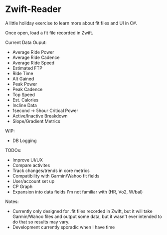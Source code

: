 # Zwift-Reader

A little holiday exercise to learn more about fit files and UI in C#.

Once open, load a fit file recorded in Zwift.

Current Data Ouput:
  - Average Ride Power
  - Average Ride Cadence
  - Average Ride Speed
  - Estimated FTP
  - Ride Time
  - Alt Gained
  - Peak Power
  - Peak Cadence
  - Top Speed
  - Est. Calories
  - Incline Data
  - 1second -> 5hour Critical Power
  - Active/Inactive Breakdown
  - Slope/Gradient Metrics
  
WIP:
  - DB Logging

TODOs:
  - Improve UI/UX
  - Compare activites
  - Track changes/trends in core metrics
  - Compatibility with Garmin/Wahoo fit fields
  - User/account set up
  - CP Graph
  - Expansion into data fields I'm not familiar with (HR, Vo2, W/bal)

Notes: 
  - Currently only designed for .fit files recorded in Zwift, but it will take Garmin/Wahoo files and output some data, but it wasn't ever   intended to do that so results may vary.
  - Development currently sporadic when I have time
